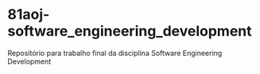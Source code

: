 # 81aoj-software_engineering_development
Repositório para trabalho final da disciplina Software Engineering Development

